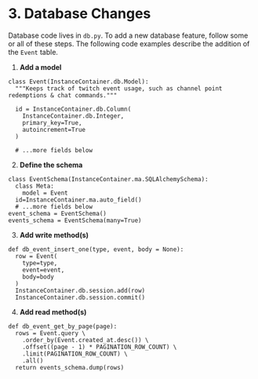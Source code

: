 # 3. Database Changes

Database code lives in `db.py`. To add a new database feature, follow some or all of these steps. The following code examples describe the addition of the `Event` table.

1.  **Add a model**

```
class Event(InstanceContainer.db.Model):
  """Keeps track of twitch event usage, such as channel point redemptions & chat commands."""

  id = InstanceContainer.db.Column(
    InstanceContainer.db.Integer,
    primary_key=True,
    autoincrement=True
  )

  # ...more fields below
```

2.  **Define the schema**

```
class EventSchema(InstanceContainer.ma.SQLAlchemySchema):
  class Meta:
    model = Event
  id=InstanceContainer.ma.auto_field()
  # ...more fields below
event_schema = EventSchema()
events_schema = EventSchema(many=True)
```

3.  **Add write method(s)**

```
def db_event_insert_one(type, event, body = None):
  row = Event(
    type=type,
    event=event,
    body=body
  )
  InstanceContainer.db.session.add(row)
  InstanceContainer.db.session.commit()
```

4.  **Add read method(s)**

```
def db_event_get_by_page(page):
  rows = Event.query \
    .order_by(Event.created_at.desc()) \
    .offset((page - 1) * PAGINATION_ROW_COUNT) \
    .limit(PAGINATION_ROW_COUNT) \
    .all()
  return events_schema.dump(rows)
```
